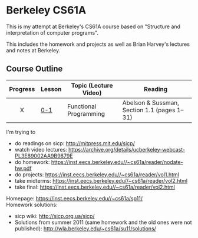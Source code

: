 # Berkeley CS61A
This is my attempt at Berkeley's CS61A course based on "Structure and interpretation of computer programs".

This includes the homework and projects as well as Brian Harvey's lectures and notes at Berkeley.


## Course Outline

Progress | Lesson | Topic (Lecture Video) | Reading | 
:-------:| ------ | --------------------- | ------- | 
 X | [0-1](https://www.youtube.com/watch?v=4leZ1Ca4f0g) | Functional Programming | Abelson & Sussman, Section 1.1 (pages 1–31) |


I'm trying to
 - do readings on sicp: http://mitpress.mit.edu/sicp/ 
 - watch video lectures: https://archive.org/details/ucberkeley-webcast-PL3E89002AA9B9879E
 - do homework: https://inst.eecs.berkeley.edu//~cs61a/reader/nodate-hw.pdf
 - do projects: https://inst.eecs.berkeley.edu//~cs61a/reader/vol1.html
 - take midterms: https://inst.eecs.berkeley.edu//~cs61a/reader/vol2.html
 - take final: https://inst.eecs.berkeley.edu//~cs61a/reader/vol2.html

Homepage: https://inst.eecs.berkeley.edu//~cs61a/sp11/  
Homework solutions:
 - sicp wiki: http://sicp.org.ua/sicp/
 - Solutions from summer 2011 (same homework and the old ones were not published): http://wla.berkeley.edu/~cs61a/su11/solutions/
